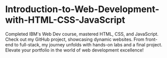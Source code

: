 # Introduction-to-Web-Development-with-HTML-CSS-JavaScript
Completed IBM's Web Dev course, mastered HTML, CSS, and JavaScript. Check out my GitHub project, showcasing dynamic websites. From front-end to full-stack, my journey unfolds with hands-on labs and a final project. Elevate your portfolio in the world of web development excellence!
